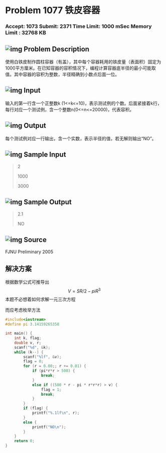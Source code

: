 # Problem 1077 铁皮容器

### Accept: 1073    Submit: 2371 Time Limit: 1000 mSec    Memory Limit : 32768 KB

## ![img](http://acm.fzu.edu.cn/image/prodesc.gif) Problem Description

使用白铁皮制作圆柱容器（有盖），其中每个容器耗用的铁皮量（表面积）固定为1000平方厘米。在已知容器的容积情况下，编程计算容器底半径的最小可能取值。其中容器的容积为整数，半径精确到小数点后面一位。

## ![img](http://acm.fzu.edu.cn/image/prodesc.gif) Input

输入的第一行含一个正整数k (1<=k<=10)，表示测试例的个数。后面紧接着k行，每行对应一个测试例，含一个整数n(0<=n<=20000)，代表容积。

## ![img](http://acm.fzu.edu.cn/image/prodesc.gif) Output

每个测试例对应一行输出，含一个实数，表示半径的值，若无解则输出“NO”。

## ![img](http://acm.fzu.edu.cn/image/prodesc.gif) Sample Input

> 2
>
> 1000
>
> 3000

## ![img](http://acm.fzu.edu.cn/image/prodesc.gif) Sample Output

> 2.1
>
> NO

## ![img](http://acm.fzu.edu.cn/image/prodesc.gif) Source

FJNU Preliminary 2005

## 解决方案

根据数学公式可推导出
$$
V=SR/2-piR^3
$$
本题不必想着如何求解一元三次方程

而应考虑枚举方法

```cpp
#include<iostream>
#define pi 3.14159265358

int main() {
	int k, flag;
	double v, r;
	scanf("%d", &k);
	while (k--) {
		scanf("%lf", &v);
		flag = 0;
		for (r = 0.00;; r += 0.01) {
			if (pi*r*r > 500) {
				break;
			}
			else if ((500 * r - pi * r*r*r) > v) {
				flag = 1;
				break;
			}
		}
		if (flag) {
			printf("%.1lf\n", r);
		}
		else {
			printf("NO\n");
		}
	}
	return 0;
}
```



